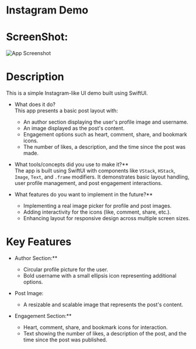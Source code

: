 # Instagram Demo

# ScreenShot:
![App Screenshot](instaDemo.png.png)



# Description

This is a simple Instagram-like UI demo built using SwiftUI. 

- What does it do?  
  This app presents a basic post layout with:
  - An author section displaying the user's profile image and username.
  - An image displayed as the post's content.
  - Engagement options such as heart, comment, share, and bookmark icons.
  - The number of likes, a description, and the time since the post was made.

- What tools/concepts did you use to make it?**  
  The app is built using SwiftUI with components like `VStack`, `HStack`, `Image`, `Text`, and `.frame` modifiers. It demonstrates basic layout handling, user profile management, and post engagement interactions.

- What features do you want to implement in the future?**  
  - Implementing a real image picker for profile and post images.
  - Adding interactivity for the icons (like, comment, share, etc.).
  - Enhancing layout for responsive design across multiple screen sizes.

 # Key Features

- Author Section:**
  - Circular profile picture for the user.
  - Bold username with a small ellipsis icon representing additional options.
  
- Post Image:
  - A resizable and scalable image that represents the post's content.
  
- Engagement Section:**
  - Heart, comment, share, and bookmark icons for interaction.
  - Text showing the number of likes, a description of the post, and the time since the post was published.











